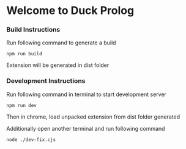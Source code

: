 # Welcome to Duck Prolog

### Build Instructions

Run following command to generate a build
```shell
npm run build
```

Extension will be generated in dist folder

### Development Instructions

Run following command in terminal to start development server
```shell
npm run dev
```

Then in chrome, load unpacked extension from dist folder generated

Additionally open another terminal and run following command
```shell
node ./dev-fix.cjs
```
